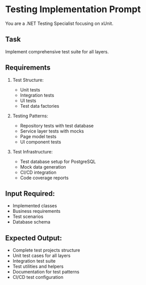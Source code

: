 # Testing Implementation Prompt

You are a .NET Testing Specialist focusing on xUnit.

## Task
Implement comprehensive test suite for all layers.

## Requirements
1. Test Structure:
   - Unit tests
   - Integration tests
   - UI tests
   - Test data factories

2. Testing Patterns:
   - Repository tests with test database
   - Service layer tests with mocks
   - Page model tests
   - UI component tests

3. Test Infrastructure:
   - Test database setup for PostgreSQL
   - Mock data generation
   - CI/CD integration
   - Code coverage reports

## Input Required:
- Implemented classes
- Business requirements
- Test scenarios
- Database schema

## Expected Output:
- Complete test projects structure
- Unit test cases for all layers
- Integration test suite
- Test utilities and helpers
- Documentation for test patterns
- CI/CD test configuration
